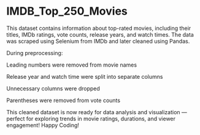 # IMDB_Top_250_Movies
This dataset contains information about top-rated movies, including their titles, IMDb ratings, vote counts, release years, and watch times. The data was scraped using Selenium from IMDb and later cleaned using Pandas.

During preprocessing:

Leading numbers were removed from movie names

Release year and watch time were split into separate columns

Unnecessary columns were dropped

Parentheses were removed from vote counts

This cleaned dataset is now ready for data analysis and visualization — perfect for exploring trends in movie ratings, durations, and viewer engagement!
Happy Coding!
